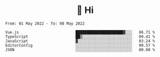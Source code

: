 <h1 align="center">👋 Hi</h1>
<!-- <h3 align="center">An enthusiastic frontend developer</h3> -->

<!--START_SECTION:waka-->

```text
From: 01 May 2022 - To: 08 May 2022

Vue.js                         █████████████████████▓░░░   86.71 %
TypeScript                     ██▒░░░░░░░░░░░░░░░░░░░░░░   09.41 %
JavaScript                     ▓░░░░░░░░░░░░░░░░░░░░░░░░   03.24 %
EditorConfig                   ░░░░░░░░░░░░░░░░░░░░░░░░░   00.57 %
JSON                           ░░░░░░░░░░░░░░░░░░░░░░░░░   00.08 %
```

<!--END_SECTION:waka-->
